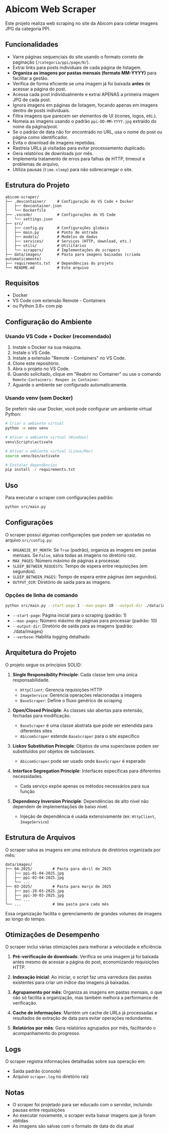 # Abicom Web Scraper

Este projeto realiza web scraping no site da Abicom para coletar imagens JPG da categoria PPI.

## Funcionalidades

- Varre páginas sequenciais do site usando o formato correto de paginação (`/categoria/ppi/page/N/`).
- Extrai links para posts individuais de cada página de listagem.
- **Organiza as imagens por pastas mensais (formato MM-YYYY)** para facilitar a gestão.
- Verifica de forma eficiente se uma imagem já foi baixada **antes** de acessar a página do post.
- Acessa cada post individualmente e extrai APENAS a primeira imagem JPG de cada post.
- Ignora imagens em páginas de listagem, focando apenas em imagens dentro de posts individuais.
- Filtra imagens que parecem ser elementos de UI (ícones, logos, etc.).
- Nomeia as imagens usando o padrão `ppi-DD-MM-YYYY.jpg` extraído do nome da página/post.
- Se o padrão de data não for encontrado no URL, usa o nome do post ou página como identificador.
- Evita o download de imagens repetidas.
- Rastreia URLs já visitadas para evitar processamento duplicado.
- Gera relatórios de downloads por mês.
- Implementa tratamento de erros para falhas de HTTP, timeout e problemas de arquivo.
- Utiliza pausas (`time.sleep`) para não sobrecarregar o site.

## Estrutura do Projeto

```
abicom-scraper/
├── .devcontainer/     # Configuração do VS Code + Docker
│   ├── devcontainer.json
│   └── Dockerfile
├── .vscode/           # Configurações do VS Code
│   └── settings.json
├── src/
│   ├── config.py      # Configurações globais
│   ├── main.py        # Ponto de entrada
│   ├── models/        # Modelos de dados
│   ├── services/      # Serviços (HTTP, download, etc.)
│   ├── utils/         # Utilitários
│   └── scrapers/      # Implementações de scrapers
├── data/images/       # Pasta para imagens baixadas (criada automaticamente)
├── requirements.txt   # Dependências do projeto
└── README.md          # Este arquivo
```

## Requisitos

- Docker
- VS Code com extensão Remote - Containers
- ou Python 3.8+ com pip

## Configuração do Ambiente

### Usando VS Code + Docker (recomendado)

1. Instale o Docker na sua máquina.
2. Instale o VS Code.
3. Instale a extensão "Remote - Containers" no VS Code.
4. Clone este repositório.
5. Abra o projeto no VS Code.
6. Quando solicitado, clique em "Reabrir no Container" ou use o comando `Remote-Containers: Reopen in Container`.
7. Aguarde o ambiente ser configurado automaticamente.

### Usando venv (sem Docker)

Se preferir não usar Docker, você pode configurar um ambiente virtual Python:

```bash
# Criar o ambiente virtual
python -m venv venv

# Ativar o ambiente virtual (Windows)
venv\Scripts\activate

# Ativar o ambiente virtual (Linux/Mac)
source venv/bin/activate

# Instalar dependências
pip install -r requirements.txt
```

## Uso

Para executar o scraper com configurações padrão:

```bash
python src/main.py
```

## Configurações

O scraper possui algumas configurações que podem ser ajustadas no arquivo `src/config.py`:

- `ORGANIZE_BY_MONTH`: Se `True` (padrão), organiza as imagens em pastas mensais. Se `False`, salva todas as imagens no diretório raiz.
- `MAX_PAGES`: Número máximo de páginas a processar.
- `SLEEP_BETWEEN_REQUESTS`: Tempo de espera entre requisições (em segundos).
- `SLEEP_BETWEEN_PAGES`: Tempo de espera entre páginas (em segundos).
- `OUTPUT_DIR`: Diretório de saída para as imagens.

### Opções de linha de comando

```bash
python src/main.py --start-page 1 --max-pages 10 --output-dir ./data/images --verbose
```

- `--start-page`: Página inicial para o scraping (padrão: 1)
- `--max-pages`: Número máximo de páginas para processar (padrão: 10)
- `--output-dir`: Diretório de saída para as imagens (padrão: ./data/images)
- `--verbose`: Habilita logging detalhado

## Arquitetura do Projeto

O projeto segue os princípios SOLID:

1. **Single Responsibility Principle**: Cada classe tem uma única responsabilidade.
   - `HttpClient`: Gerencia requisições HTTP
   - `ImageService`: Gerencia operações relacionadas a imagens
   - `BaseScraper`: Define o fluxo genérico de scraping

2. **Open/Closed Principle**: As classes são abertas para extensão, fechadas para modificação.
   - `BaseScraper` é uma classe abstrata que pode ser estendida para diferentes sites
   - `AbicomScraper` estende `BaseScraper` para o site específico

3. **Liskov Substitution Principle**: Objetos de uma superclasse podem ser substituídos por objetos de subclasses.
   - `AbicomScraper` pode ser usado onde `BaseScraper` é esperado

4. **Interface Segregation Principle**: Interfaces específicas para diferentes necessidades.
   - Cada serviço expõe apenas os métodos necessários para sua função

5. **Dependency Inversion Principle**: Dependências de alto nível não dependem de implementações de baixo nível.
   - Injeção de dependência é usada extensivamente (ex: `HttpClient`, `ImageService`)

## Estrutura de Arquivos

O scraper salva as imagens em uma estrutura de diretórios organizada por mês:

```
data/images/
├── 04-2025/         # Pasta para abril de 2025
│   ├── ppi-01-04-2025.jpg
│   ├── ppi-02-04-2025.jpg
│   └── ...
├── 03-2025/         # Pasta para março de 2025
│   ├── ppi-28-03-2025.jpg
│   ├── ppi-30-03-2025.jpg
│   └── ...
└── ...              # Uma pasta para cada mês
```

Essa organização facilita o gerenciamento de grandes volumes de imagens ao longo do tempo.

## Otimizações de Desempenho

O scraper inclui várias otimizações para melhorar a velocidade e eficiência:

1. **Pré-verificação de downloads**: Verifica se uma imagem já foi baixada antes mesmo de acessar a página do post, economizando requisições HTTP.

2. **Indexação inicial**: Ao iniciar, o script faz uma varredura das pastas existentes para criar um índice das imagens já baixadas.

3. **Agrupamento por mês**: Organiza as imagens em pastas mensais, o que não só facilita a organização, mas também melhora a performance de verificação.

4. **Cache de informações**: Mantém um cache de URLs já processadas e resultados de extração de data para evitar operações redundantes.

5. **Relatórios por mês**: Gera relatórios agrupados por mês, facilitando o acompanhamento do progresso.

## Logs

O scraper registra informações detalhadas sobre sua operação em:

- Saída padrão (console)
- Arquivo `scraper.log` no diretório raiz

## Notas

- O scraper foi projetado para ser educado com o servidor, incluindo pausas entre requisições
- Ao executar novamente, o scraper evita baixar imagens que já foram obtidas
- As imagens são salvas com o formato de data do dia atual